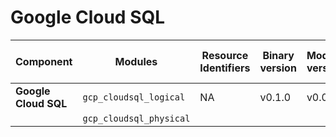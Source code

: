 # Google Cloud SQL 

| **Component**    | **Modules**           | **Resource Identifiers** | **Binary version** | **Module version** | **Latest Module URI**                                                                            | **Changelog**                                                              |
|------------------|-----------------------|--------------------------|--------------------|--------------------|------------------------------------------------------------------------------------------------|----------------------------------------------------------------------------|
| **Google Cloud SQL** | `gcp_cloudsql_logical`  | NA                       | v0.1.0             | v0.0.1             | [Link](https://github.com/last9/openmetrics-registry/releases/download/v0.0.1/gcp_stackdriver_cloudsql_v0.0.1.hcl) | [Changelog](https://github.com/last9/openmetrics-registry/blob/master/gcp/stackdriver/cloudsql/CHANGELOG.md) |
|                  | `gcp_cloudsql_physical` |
